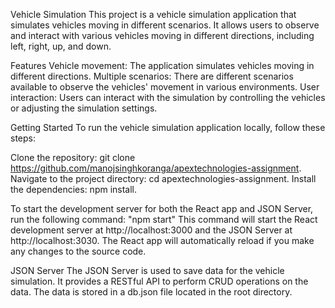 Vehicle Simulation
This project is a vehicle simulation application that simulates vehicles moving in different scenarios. It allows users to observe and interact with various vehicles moving in different directions, including left, right, up, and down.

Features
Vehicle movement: The application simulates vehicles moving in different directions.
Multiple scenarios: There are different scenarios available to observe the vehicles' movement in various environments.
User interaction: Users can interact with the simulation by controlling the vehicles or adjusting the simulation settings.

Getting Started
To run the vehicle simulation application locally, follow these steps:

Clone the repository: git clone https://github.com/manojsinghkoranga/apextechnologies-assignment.
Navigate to the project directory: cd apextechnologies-assignment.
Install the dependencies: npm install.

To start the development server for both the React app and JSON Server, run the following command: "npm start"
This command will start the React development server at http://localhost:3000 and the JSON Server at http://localhost:3030. The React app will automatically reload if you make any changes to the source code.

JSON Server
The JSON Server is used to save data for the vehicle simulation. It provides a RESTful API to perform CRUD operations on the data. The data is stored in a db.json file located in the root directory.